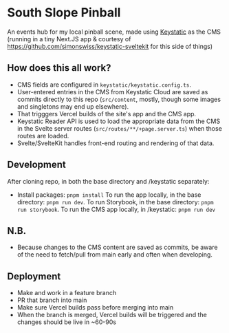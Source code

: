 # South Slope Pinball
An events hub for my local pinball scene, made using [Keystatic](www.keystatic.com) as the CMS (running in a tiny Next.JS app & courtesy of https://github.com/simonswiss/keystatic-sveltekit for this side of things) 

## How does this all work?
- CMS fields are configured in `keystatic/keystatic.config.ts`.
- User-entered entries in the CMS from Keystatic Cloud are saved as commits directly to this repo (`src/content`, mostly, though some images and singletons may end up elsewhere).
- That trigggers Vercel builds of the site's app and the CMS app.
- Keystatic Reader API is used to load the appropriate data from the CMS in the Svelte server routes (`src/routes/**/+page.server.ts`) when those routes are loaded.
- Svelte/SvelteKit handles front-end routing and rendering of that data.

## Development
After cloning repo, in both the base directory and /keystatic separately:
- Install packages: `pnpm install`
To run the app locally, in the base directory: `pnpm run dev`.
To run Storybook, in the base directory: `pnpm run storybook`.
To run the CMS app locally, in /keystatic: `pnpm run dev`

## N.B.
- Because changes to the CMS content are saved as commits, be aware of the need to fetch/pull from main early and often when developing.

## Deployment
- Make and work in a feature branch
- PR that branch into main
- Make sure Vercel builds pass before merging into main
- When the branch is merged, Vercel builds will be triggered and the changes should be live in ~60-90s